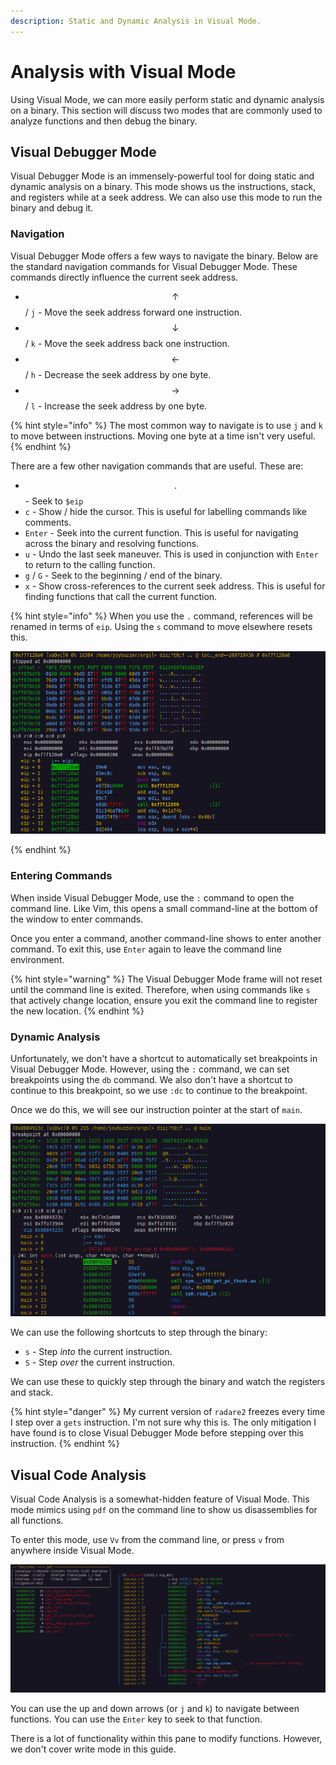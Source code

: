 ```yaml
---
description: Static and Dynamic Analysis in Visual Mode.
---
```


# Analysis with Visual Mode

Using Visual Mode, we can more easily perform static and dynamic analysis on a binary. This section will discuss two modes that are commonly used to analyze functions and then debug the binary.

## Visual Debugger Mode

Visual Debugger Mode is an immensely-powerful tool for doing static and dynamic analysis on a binary. This mode shows us the instructions, stack, and registers while at a seek address.  We can also use this mode to run the binary and debug it.

### Navigation

Visual Debugger Mode offers a few ways to navigate the binary. Below are the standard navigation commands for Visual Debugger Mode.  These commands directly influence the current seek address.

* $$\uparrow$$ / `j` - Move the seek address forward one instruction.
* $$\downarrow$$ / `k` - Move the seek address back one instruction.
* $$\leftarrow$$ / `h` - Decrease the seek address by one byte.
* $$\rightarrow$$ / `l` - Increase the seek address by one byte.

{% hint style="info" %}
The most common way to navigate is to use `j` and `k` to move between instructions.  Moving one byte at a time isn't very useful.
{% endhint %}

There are a few other navigation commands that are useful. These are:

* $$.$$ - Seek to `$eip`
* `c` - Show / hide the cursor. This is useful for labelling commands like comments.
* `Enter` - Seek into the current function. This is useful for navigating across the binary and resolving functions.
* `u` - Undo the last seek maneuver. This is used in conjunction with `Enter` to return to the calling function.
* `g` / `G` - Seek to the beginning / end of the binary.
* `x` - Show cross-references to the current seek address. This is useful for finding functions that call the current function.

{% hint style="info" %}
When you use the `.` command, references will be renamed in terms of `eip`.  Using the `s` command to move elsewhere resets this.

<div align="center">
<img src="../../.gitbook/assets/r2-v-eip.png" alt="Shifting References to $eip">
</div>

{% endhint %}

### Entering Commands

When inside Visual Debugger Mode, use the `:` command to open the command line. Like Vim, this opens a small command-line at the bottom of the window to enter commands.

Once you enter a command, another command-line shows to enter another command.  To exit this, use `Enter` again to leave the command line environment.

{% hint style="warning" %}
The Visual Debugger Mode frame will not reset until the command line is exited.  Therefore, when using commands like `s` that actively change location, ensure you exit the command line to register the new location.
{% endhint %}

### Dynamic Analysis

Unfortunately, we don't have a shortcut to automatically set breakpoints in Visual Debugger Mode. However, using the `:` command, we can set breakpoints using the `db` command.  We also don't have a shortcut to continue to this breakpoint, so we use `:dc` to continue to the breakpoint.

Once we do this, we will see our instruction pointer at the start of `main`.

<div align="center">
<img src="../../.gitbook/assets/r2-v-run.png" alt="Running Binary in Visual Debugger Mode">
</div>

We can use the following shortcuts to step through the binary:
* `s` - Step *into* the current instruction.
* `S` - Step *over* the current instruction.

We can use these to quickly step through the binary and watch the registers and stack.

{% hint style="danger" %}
My current version of `radare2` freezes every time I step over a `gets` instruction.  I'm not sure why this is. The only mitigation I have found is to close Visual Debugger Mode before stepping over this instruction.
{% endhint %}

## Visual Code Analysis

Visual Code Analysis is a somewhat-hidden feature of Visual Mode. This mode mimics using `pdf` on the command line to show us disassemblies for all functions. 

To enter this mode, use `Vv` from the command line, or press `v` from anywhere inside Visual Mode.

<div align="center">
<img src="../../.gitbook/assets/r2-v-vca.png" alt="Radare2 Visual Code Analysis">
</div>

You can use the up and down arrows (or `j` and `k`) to navigate between functions. You can use the `Enter` key to seek to that function.

There is a lot of functionality within this pane to modify functions. However, we don't cover write mode in this guide.